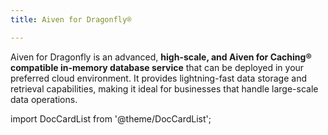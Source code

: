 ```yaml
---
title: Aiven for Dragonfly®

---
```


Aiven for Dragonfly is an advanced,
**high-scale, and Aiven for Caching® compatible in-memory database service**
that can be deployed in your preferred cloud environment.
It provides lightning-fast data storage and retrieval capabilities, making it ideal for
businesses that handle large-scale data operations.


import DocCardList from '@theme/DocCardList';

<DocCardList />
